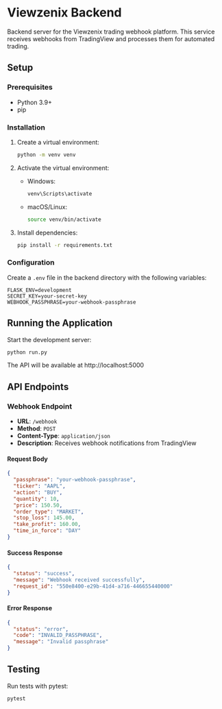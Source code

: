 # Viewzenix Backend

Backend server for the Viewzenix trading webhook platform. This service receives webhooks from TradingView and processes them for automated trading.

## Setup

### Prerequisites

- Python 3.9+
- pip

### Installation

1. Create a virtual environment:
   ```bash
   python -m venv venv
   ```

2. Activate the virtual environment:
   - Windows:
     ```bash
     venv\Scripts\activate
     ```
   - macOS/Linux:
     ```bash
     source venv/bin/activate
     ```

3. Install dependencies:
   ```bash
   pip install -r requirements.txt
   ```

### Configuration

Create a `.env` file in the backend directory with the following variables:

```
FLASK_ENV=development
SECRET_KEY=your-secret-key
WEBHOOK_PASSPHRASE=your-webhook-passphrase
```

## Running the Application

Start the development server:

```bash
python run.py
```

The API will be available at http://localhost:5000

## API Endpoints

### Webhook Endpoint

- **URL**: `/webhook`
- **Method**: `POST`
- **Content-Type**: `application/json`
- **Description**: Receives webhook notifications from TradingView

#### Request Body

```json
{
  "passphrase": "your-webhook-passphrase",
  "ticker": "AAPL",
  "action": "BUY",
  "quantity": 10,
  "price": 150.50,
  "order_type": "MARKET",
  "stop_loss": 145.00,
  "take_profit": 160.00,
  "time_in_force": "DAY"
}
```

#### Success Response

```json
{
  "status": "success",
  "message": "Webhook received successfully",
  "request_id": "550e8400-e29b-41d4-a716-446655440000"
}
```

#### Error Response

```json
{
  "status": "error",
  "code": "INVALID_PASSPHRASE",
  "message": "Invalid passphrase"
}
```

## Testing

Run tests with pytest:

```bash
pytest
``` 